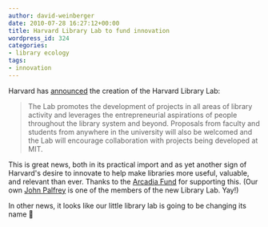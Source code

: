 ```yaml
---
author: david-weinberger
date: 2010-07-28 16:27:12+00:00
title: Harvard Library Lab to fund innovation
wordpress_id: 324
categories:
- library ecology
tags:
- innovation
---
```


Harvard has [announced](http://osc.hul.harvard.edu/liblab) the creation of the Harvard Library Lab:

> The Lab promotes the development of projects in all areas of library activity and leverages the entrepreneurial aspirations of people throughout the library system and beyond. Proposals from faculty and students from anywhere in the university will also be welcomed and the Lab will encourage collaboration with projects being developed at MIT.

This is great news, both in its practical import and as yet another sign of Harvard's desire to innovate to help make libraries more useful,  valuable, and relevant than ever. Thanks to the [Arcadia Fund](http://www.arcadiafund.org.uk/content/default.asp) for supporting this. (Our own [John Palfrey](blogs.law.harvard.edu/palfrey/) is one of the members of the new Library Lab. Yay!)

In other news, it looks like our little library lab is going to be changing its name 🙂
